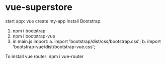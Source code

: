 # vue-superstore

start app: vue create my-app
install Bootstrap:
1. npm i bootstrap
2. npm i bootstrap-vue
3. in main.js import:
  a. import 'bootstrap/dist/css/bootstrap.css';
  b. import 'bootstrap-vue/dist/bootstrap-vue.css';
  
To install vue router: npm i vue-router  
